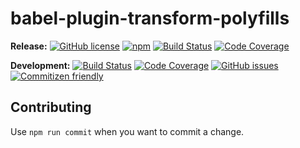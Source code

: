 # babel-plugin-transform-polyfills

**Release:**
[![GitHub license](https://img.shields.io/badge/license-MIT-blue.svg)](https://raw.githubusercontent.com/skedify/babel-plugin-transform-polyfills/develop/LICENSE)
[![npm](https://img.shields.io/npm/v/babel-plugin-transform-polyfills.svg?maxAge=2592000)](https://www.npmjs.com/package/babel-plugin-transform-polyfills)
[![Build Status](https://travis-ci.org/skedify/babel-plugin-transform-polyfills.svg?branch=master)](https://travis-ci.org/skedify/babel-plugin-transform-polyfills)
[![Code Coverage](https://codecov.io/gh/skedify/babel-plugin-transform-polyfills/branch/master/graph/badge.svg)](https://codecov.io/gh/skedify/babel-plugin-transform-polyfills)

**Development:**
[![Build Status](https://travis-ci.org/skedify/babel-plugin-transform-polyfills.svg?branch=develop)](https://travis-ci.org/skedify/babel-plugin-transform-polyfills)
[![Code Coverage](https://codecov.io/gh/skedify/babel-plugin-transform-polyfills/branch/develop/graph/badge.svg)](https://codecov.io/gh/skedify/babel-plugin-transform-polyfills)
[![GitHub issues](https://img.shields.io/github/issues/skedify/babel-plugin-transform-polyfills.svg)](https://github.com/skedify/babel-plugin-transform-polyfills/issues)
[![Commitizen friendly](https://img.shields.io/badge/commitizen-friendly-brightgreen.svg)](http://commitizen.github.io/cz-cli/)

## Contributing

Use `npm run commit` when you want to commit a change.
